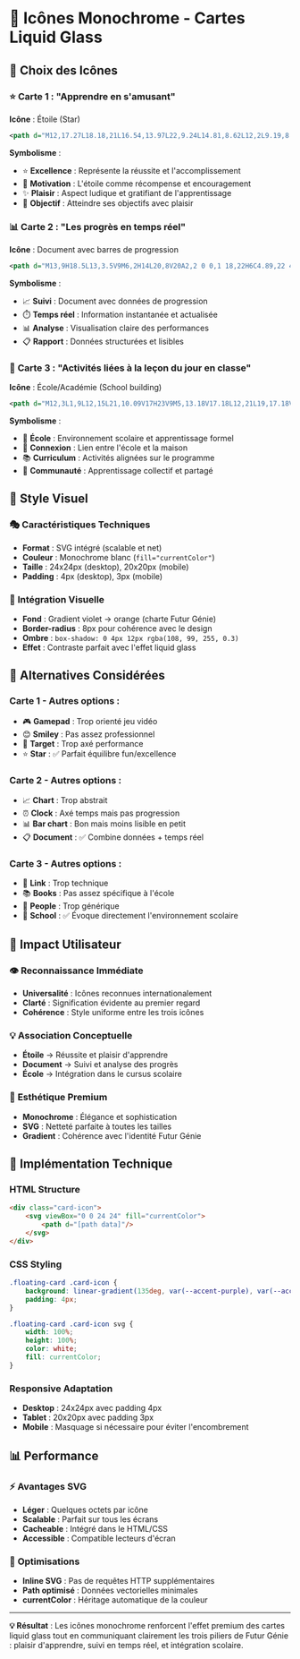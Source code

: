 # 🎨 Icônes Monochrome - Cartes Liquid Glass

## 🎯 Choix des Icônes

### ⭐ **Carte 1 : "Apprendre en s'amusant"**
**Icône** : Étoile (Star)
```svg
<path d="M12,17.27L18.18,21L16.54,13.97L22,9.24L14.81,8.62L12,2L9.19,8.62L2,9.24L7.46,13.97L5.82,21L12,17.27Z"/>
```

**Symbolisme** :
- ⭐ **Excellence** : Représente la réussite et l'accomplissement
- 🌟 **Motivation** : L'étoile comme récompense et encouragement
- ✨ **Plaisir** : Aspect ludique et gratifiant de l'apprentissage
- 🎯 **Objectif** : Atteindre ses objectifs avec plaisir

### 📊 **Carte 2 : "Les progrès en temps réel"**
**Icône** : Document avec barres de progression
```svg
<path d="M13,9H18.5L13,3.5V9M6,2H14L20,8V20A2,2 0 0,1 18,22H6C4.89,22 4,21.1 4,20V4C4,2.89 4.89,2 6,2M15,18V16H6V18H15M18,14V12H6V14H18Z"/>
```

**Symbolisme** :
- 📈 **Suivi** : Document avec données de progression
- ⏱️ **Temps réel** : Information instantanée et actualisée
- 📊 **Analyse** : Visualisation claire des performances
- 📋 **Rapport** : Données structurées et lisibles

### 🏫 **Carte 3 : "Activités liées à la leçon du jour en classe"**
**Icône** : École/Académie (School building)
```svg
<path d="M12,3L1,9L12,15L21,10.09V17H23V9M5,13.18V17.18L12,21L19,17.18V13.18L12,17L5,13.18Z"/>
```

**Symbolisme** :
- 🏫 **École** : Environnement scolaire et apprentissage formel
- 🔗 **Connexion** : Lien entre l'école et la maison
- 📚 **Curriculum** : Activités alignées sur le programme
- 👥 **Communauté** : Apprentissage collectif et partagé

## 🎨 **Style Visuel**

### 🎭 **Caractéristiques Techniques**
- **Format** : SVG intégré (scalable et net)
- **Couleur** : Monochrome blanc (`fill="currentColor"`)
- **Taille** : 24x24px (desktop), 20x20px (mobile)
- **Padding** : 4px (desktop), 3px (mobile)

### 🌈 **Intégration Visuelle**
- **Fond** : Gradient violet → orange (charte Futur Génie)
- **Border-radius** : 8px pour cohérence avec le design
- **Ombre** : `box-shadow: 0 4px 12px rgba(108, 99, 255, 0.3)`
- **Effet** : Contraste parfait avec l'effet liquid glass

## 🔄 **Alternatives Considérées**

### Carte 1 - Autres options :
- 🎮 **Gamepad** : Trop orienté jeu vidéo
- 😊 **Smiley** : Pas assez professionnel
- 🎯 **Target** : Trop axé performance
- ⭐ **Star** : ✅ Parfait équilibre fun/excellence

### Carte 2 - Autres options :
- 📈 **Chart** : Trop abstrait
- ⏰ **Clock** : Axé temps mais pas progression
- 📊 **Bar chart** : Bon mais moins lisible en petit
- 📋 **Document** : ✅ Combine données + temps réel

### Carte 3 - Autres options :
- 🔗 **Link** : Trop technique
- 📚 **Books** : Pas assez spécifique à l'école
- 👥 **People** : Trop générique
- 🏫 **School** : ✅ Évoque directement l'environnement scolaire

## 🎯 **Impact Utilisateur**

### 👁️ **Reconnaissance Immédiate**
- **Universalité** : Icônes reconnues internationalement
- **Clarté** : Signification évidente au premier regard
- **Cohérence** : Style uniforme entre les trois icônes

### 💡 **Association Conceptuelle**
- **Étoile** → Réussite et plaisir d'apprendre
- **Document** → Suivi et analyse des progrès
- **École** → Intégration dans le cursus scolaire

### 🎨 **Esthétique Premium**
- **Monochrome** : Élégance et sophistication
- **SVG** : Netteté parfaite à toutes les tailles
- **Gradient** : Cohérence avec l'identité Futur Génie

## 🔧 **Implémentation Technique**

### HTML Structure
```html
<div class="card-icon">
    <svg viewBox="0 0 24 24" fill="currentColor">
        <path d="[path data]"/>
    </svg>
</div>
```

### CSS Styling
```css
.floating-card .card-icon {
    background: linear-gradient(135deg, var(--accent-purple), var(--accent-orange));
    padding: 4px;
}

.floating-card .card-icon svg {
    width: 100%;
    height: 100%;
    color: white;
    fill: currentColor;
}
```

### Responsive Adaptation
- **Desktop** : 24x24px avec padding 4px
- **Tablet** : 20x20px avec padding 3px
- **Mobile** : Masquage si nécessaire pour éviter l'encombrement

## 📊 **Performance**

### ⚡ **Avantages SVG**
- **Léger** : Quelques octets par icône
- **Scalable** : Parfait sur tous les écrans
- **Cacheable** : Intégré dans le HTML/CSS
- **Accessible** : Compatible lecteurs d'écran

### 🎯 **Optimisations**
- **Inline SVG** : Pas de requêtes HTTP supplémentaires
- **Path optimisé** : Données vectorielles minimales
- **currentColor** : Héritage automatique de la couleur

---

**💡 Résultat** : Les icônes monochrome renforcent l'effet premium des cartes liquid glass tout en communiquant clairement les trois piliers de Futur Génie : plaisir d'apprendre, suivi en temps réel, et intégration scolaire.
